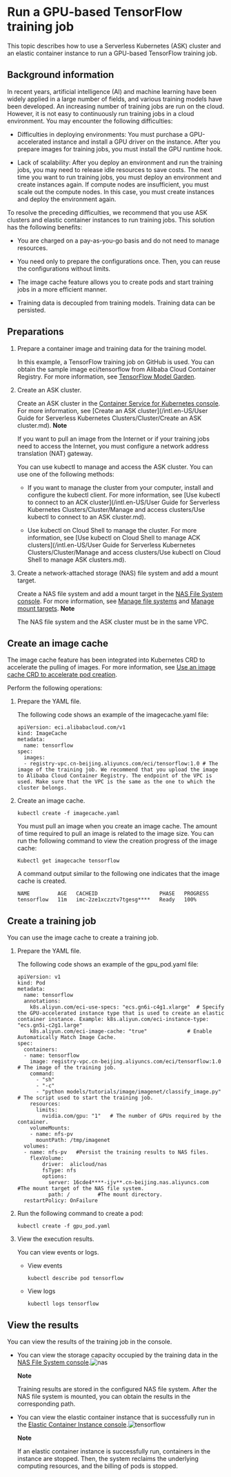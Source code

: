 Run a GPU-based TensorFlow training job 
============================================================

This topic describes how to use a Serverless Kubernetes (ASK) cluster and an elastic container instance to run a GPU-based TensorFlow training job. 

Background information 
-------------------------------------------

In recent years, artificial intelligence (AI) and machine learning have been widely applied in a large number of fields, and various training models have been developed. An increasing number of training jobs are run on the cloud. However, it is not easy to continuously run training jobs in a cloud environment. You may encounter the following difficulties:

* Difficulties in deploying environments: You must purchase a GPU-accelerated instance and install a GPU driver on the instance. After you prepare images for training jobs, you must install the GPU runtime hook.

  

* Lack of scalability: After you deploy an environment and run the training jobs, you may need to release idle resources to save costs. The next time you want to run training jobs, you must deploy an environment and create instances again. If compute nodes are insufficient, you must scale out the compute nodes. In this case, you must create instances and deploy the environment again.

  




To resolve the preceding difficulties, we recommend that you use ASK clusters and elastic container instances to run training jobs. This solution has the following benefits:

* You are charged on a pay-as-you-go basis and do not need to manage resources.

  

* You need only to prepare the configurations once. Then, you can reuse the configurations without limits.

  

* The image cache feature allows you to create pods and start training jobs in a more efficient manner.

  

* Training data is decoupled from training models. Training data can be persisted.

  




Preparations 
---------------------------------

1. Prepare a container image and training data for the training model. 

   In this example, a TensorFlow training job on GitHub is used. You can obtain the sample image eci/tensorflow from Alibaba Cloud Container Registry. For more information, see [TensorFlow Model Garden](https://github.com/tensorflow/models?spm=ata.13261165.0.0.4e0c9e6eiEsp0z).
   

2. Create an ASK cluster. 

   Create an ASK cluster in the [Container Service for Kubernetes console](https://cs.console.aliyun.com/?spm=a2c4g.11186623.2.16.61a036c8iieu29&amp;accounttraceid=caa7f456b82e4e998e461e8bee1a3cb6xetj#/k8s/cluster/list). For more information, see [Create an ASK cluster](/intl.en-US/User Guide for Serverless Kubernetes Clusters/Cluster/Create an ASK cluster.md). 
   **Note**

   If you want to pull an image from the Internet or if your training jobs need to access the Internet, you must configure a network address translation (NAT) gateway.

   You can use kubectl to manage and access the ASK cluster. You can use one of the following methods:
   * If you want to manage the cluster from your computer, install and configure the kubectl client. For more information, see [Use kubectl to connect to an ACK cluster](/intl.en-US/User Guide for Serverless Kubernetes Clusters/Cluster/Manage and access clusters/Use kubectl to connect to an ASK cluster.md).

     
   
   * Use kubectl on Cloud Shell to manage the cluster. For more information, see [Use kubectl on Cloud Shell to manage ACK clusters](/intl.en-US/User Guide for Serverless Kubernetes Clusters/Cluster/Manage and access clusters/Use kubectl on Cloud Shell to manage ASK clusters.md).

     
   

   

3. Create a network-attached storage (NAS) file system and add a mount target. 

   Create a NAS file system and add a mount target in the [NAS File System console](https://nasnext.console.aliyun.com/overview). For more information, see [Manage file systems]() and [Manage mount targets](). 
   **Note**

   The NAS file system and the ASK cluster must be in the same VPC.
   




Create an image cache 
------------------------------------------

The image cache feature has been integrated into Kubernetes CRD to accelerate the pulling of images. For more information, see [Use an image cache CRD to accelerate pod creation](). 

Perform the following operations:

1. Prepare the YAML file. 

   The following code shows an example of the imagecache.yaml file:

       apiVersion: eci.alibabacloud.com/v1
       kind: ImageCache
       metadata:
         name: tensorflow
       spec:
         images:
         - registry-vpc.cn-beijing.aliyuncs.com/eci/tensorflow:1.0 # The image of the training job. We recommend that you upload the image to Alibaba Cloud Container Registry. The endpoint of the VPC is used. Make sure that the VPC is the same as the one to which the cluster belongs.

   

2. Create an image cache. 

       kubectl create -f imagecache.yaml

   

   You must pull an image when you create an image cache. The amount of time required to pull an image is related to the image size. You can run the following command to view the creation progress of the image cache: 

       Kubectl get imagecache tensorflow

   

   A command output similar to the following one indicates that the image cache is created. 

       NAME         AGE   CACHEID                    PHASE   PROGRESS
       tensorflow   11m   imc-2ze1xczztv7tgesg****   Ready   100%

   




Create a training job 
------------------------------------------

You can use the image cache to create a training job. 

1. Prepare the YAML file. 

   The following code shows an example of the gpu_pod.yaml file:

       apiVersion: v1
       kind: Pod
       metadata:
         name: tensorflow
         annotations:
           k8s.aliyun.com/eci-use-specs: "ecs.gn6i-c4g1.xlarge"  # Specify the GPU-accelerated instance type that is used to create an elastic container instance. Example: k8s.aliyun.com/eci-instance-type: "ecs.gn5i-c2g1.large"
           k8s.aliyun.com/eci-image-cache: "true"             # Enable Automatically Match Image Cache.
       spec:
         containers:
         - name: tensorflow
           image: registry-vpc.cn-beijing.aliyuncs.com/eci/tensorflow:1.0 # The image of the training job.
           command:
             - "sh"
             - "-c"
             - "python models/tutorials/image/imagenet/classify_image.py" # The script used to start the training job.
           resources:
             limits:
               nvidia.com/gpu: "1"   # The number of GPUs required by the container.
           volumeMounts:
           - name: nfs-pv
             mountPath: /tmp/imagenet
         volumes:   
         - name: nfs-pv   #Persist the training results to NAS files.
           flexVolume:
               driver:  alicloud/nas
               fsType: nfs
               options:
                 server: 16cde4****-ijv**.cn-beijing.nas.aliyuncs.com     #The mount target of the NAS file system.
                 path: /         #The mount directory.
         restartPolicy: OnFailure

   

2. Run the following command to create a pod: 

       kubectl create -f gpu_pod.yaml

   

3. View the execution results. 

   You can view events or logs. 
   * View events

         kubectl describe pod tensorflow

     
   
   * View logs

         kubectl logs tensorflow

     
   

   




View the results 
-------------------------------------

You can view the results of the training job in the console. 

* You can view the storage capacity occupied by the training data in the [NAS File System console](https://nasnext.console.aliyun.com/overview).![nas ](https://static-aliyun-doc.oss-accelerate.aliyuncs.com/assets/img/en-US/8468059161/p238671.png)

  **Note**

  Training results are stored in the configured NAS file system. After the NAS file system is mounted, you can obtain the results in the corresponding path.
  

* You can view the elastic container instance that is successfully run in the [Elastic Container Instance console](https://eci.console.aliyun.com).![tensorflow](https://static-aliyun-doc.oss-accelerate.aliyuncs.com/assets/img/en-US/8468059161/p238638.png)

  **Note**

  If an elastic container instance is successfully run, containers in the instance are stopped. Then, the system reclaims the underlying computing resources, and the billing of pods is stopped.
  



